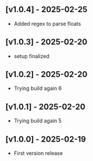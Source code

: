 ## [v1.0.4] - 2025-02-25
- Added regex to parse floats
## [v1.0.3] - 2025-02-20
- setup finalized
## [v1.0.2] - 2025-02-20
- Trying build again 6
## [v1.0.1] - 2025-02-20
- Trying build again 5
## [v1.0.0] - 2025-02-19
- First version release
